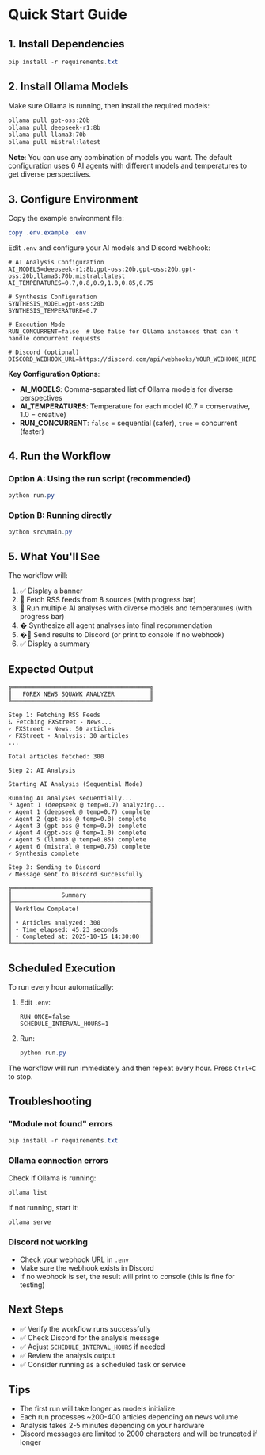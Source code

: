 # Quick Start Guide

## 1. Install Dependencies

```powershell
pip install -r requirements.txt
```

## 2. Install Ollama Models

Make sure Ollama is running, then install the required models:

```powershell
ollama pull gpt-oss:20b
ollama pull deepseek-r1:8b
ollama pull llama3:70b
ollama pull mistral:latest
```

**Note**: You can use any combination of models you want. The default configuration uses 6 AI agents with different models and temperatures to get diverse perspectives.

## 3. Configure Environment

Copy the example environment file:

```powershell
copy .env.example .env
```

Edit `.env` and configure your AI models and Discord webhook:

```env
# AI Analysis Configuration
AI_MODELS=deepseek-r1:8b,gpt-oss:20b,gpt-oss:20b,gpt-oss:20b,llama3:70b,mistral:latest
AI_TEMPERATURES=0.7,0.8,0.9,1.0,0.85,0.75

# Synthesis Configuration
SYNTHESIS_MODEL=gpt-oss:20b
SYNTHESIS_TEMPERATURE=0.7

# Execution Mode
RUN_CONCURRENT=false  # Use false for Ollama instances that can't handle concurrent requests

# Discord (optional)
DISCORD_WEBHOOK_URL=https://discord.com/api/webhooks/YOUR_WEBHOOK_HERE
```

**Key Configuration Options**:
- **AI_MODELS**: Comma-separated list of Ollama models for diverse perspectives
- **AI_TEMPERATURES**: Temperature for each model (0.7 = conservative, 1.0 = creative)
- **RUN_CONCURRENT**: `false` = sequential (safer), `true` = concurrent (faster)

## 4. Run the Workflow

### Option A: Using the run script (recommended)

```powershell
python run.py
```

### Option B: Running directly

```powershell
python src\main.py
```

## 5. What You'll See

The workflow will:

1. ✅ Display a banner
2. 🔄 Fetch RSS feeds from 8 sources (with progress bar)
3. 🤖 Run multiple AI analyses with diverse models and temperatures (with progress bar)
4. � Synthesize all agent analyses into final recommendation
5. �💬 Send results to Discord (or print to console if no webhook)
6. ✅ Display a summary

## Expected Output

```
╔═══════════════════════════════════════╗
║   FOREX NEWS SQUAWK ANALYZER          ║
╚═══════════════════════════════════════╝

Step 1: Fetching RSS Feeds
⠧ Fetching FXStreet - News...
✓ FXStreet - News: 50 articles
✓ FXStreet - Analysis: 30 articles
...

Total articles fetched: 300

Step 2: AI Analysis

Starting AI Analysis (Sequential Mode)

Running AI analyses sequentially...
⠙ Agent 1 (deepseek @ temp=0.7) analyzing...
✓ Agent 1 (deepseek @ temp=0.7) complete
✓ Agent 2 (gpt-oss @ temp=0.8) complete
✓ Agent 3 (gpt-oss @ temp=0.9) complete
✓ Agent 4 (gpt-oss @ temp=1.0) complete
✓ Agent 5 (llama3 @ temp=0.85) complete
✓ Agent 6 (mistral @ temp=0.75) complete
✓ Synthesis complete

Step 3: Sending to Discord
✓ Message sent to Discord successfully

╔═══════════════════════════════════════╗
║              Summary                  ║
╠═══════════════════════════════════════╣
║ Workflow Complete!                    ║
║                                       ║
║ • Articles analyzed: 300              ║
║ • Time elapsed: 45.23 seconds         ║
║ • Completed at: 2025-10-15 14:30:00   ║
╚═══════════════════════════════════════╝
```

## Scheduled Execution

To run every hour automatically:

1. Edit `.env`:
   ```env
   RUN_ONCE=false
   SCHEDULE_INTERVAL_HOURS=1
   ```

2. Run:
   ```powershell
   python run.py
   ```

The workflow will run immediately and then repeat every hour. Press `Ctrl+C` to stop.

## Troubleshooting

### "Module not found" errors

```powershell
pip install -r requirements.txt
```

### Ollama connection errors

Check if Ollama is running:

```powershell
ollama list
```

If not running, start it:

```powershell
ollama serve
```

### Discord not working

- Check your webhook URL in `.env`
- Make sure the webhook exists in Discord
- If no webhook is set, the result will print to console (this is fine for testing)

## Next Steps

- ✅ Verify the workflow runs successfully
- ✅ Check Discord for the analysis message
- ✅ Adjust `SCHEDULE_INTERVAL_HOURS` if needed
- ✅ Review the analysis output
- ✅ Consider running as a scheduled task or service

## Tips

- The first run will take longer as models initialize
- Each run processes ~200-400 articles depending on news volume
- Analysis takes 2-5 minutes depending on your hardware
- Discord messages are limited to 2000 characters and will be truncated if longer
